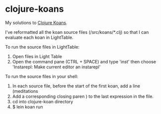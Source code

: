 clojure-koans
=============

My solutions to [Clojure Koans](https://github.com/functional-koans/clojure-koans). 


I've reformatted all the koan source files (/src/koans/*.clj) so that I can evaluate 
each koan in LightTable.

To run the source files in LightTable:
1. Open files in Light Table
2. Open the command pane (CTRL + SPACE) and type 'inst' then choose 'Instarepl: Make current editor an instarepl'


To run the source files in your shell:

1. In each source file, before the start of the first koan, add a line (meditations
2. Add a corresponding closing paren ) to the last expression in the file. 
3. cd into clojure-koan directory 
4. $ lein koan run
